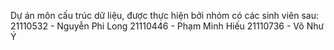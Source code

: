Dự án môn cấu trúc dữ liệu, được thực hiện bởi nhóm có các sinh viên sau:
  21110532 - Nguyễn Phi Long
  21110446 - Phạm Minh Hiếu
  21110736 - Võ Như Ý
